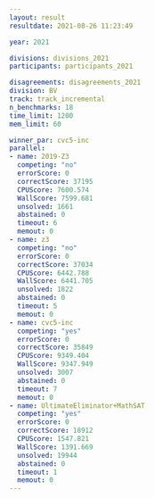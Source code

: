 ```yaml
---
layout: result
resultdate: 2021-08-26 11:23:49

year: 2021

divisions: divisions_2021
participants: participants_2021

disagreements: disagreements_2021
division: BV
track: track_incremental
n_benchmarks: 18
time_limit: 1200
mem_limit: 60

winner_par: cvc5-inc
parallel:
- name: 2019-Z3
  competing: "no"
  errorScore: 0
  correctScore: 37195
  CPUScore: 7600.574
  WallScore: 7599.681
  unsolved: 1661
  abstained: 0
  timeout: 6
  memout: 0
- name: z3
  competing: "no"
  errorScore: 0
  correctScore: 37034
  CPUScore: 6442.788
  WallScore: 6441.705
  unsolved: 1822
  abstained: 0
  timeout: 5
  memout: 0
- name: cvc5-inc
  competing: "yes"
  errorScore: 0
  correctScore: 35849
  CPUScore: 9349.404
  WallScore: 9347.949
  unsolved: 3007
  abstained: 0
  timeout: 7
  memout: 0
- name: UltimateEliminator+MathSAT
  competing: "yes"
  errorScore: 0
  correctScore: 18912
  CPUScore: 1547.821
  WallScore: 1391.669
  unsolved: 19944
  abstained: 0
  timeout: 1
  memout: 0
---
```

